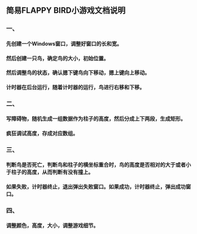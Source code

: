 ## 简易FLAPPY BIRD小游戏文档说明  

### 一、  

#### 先创建一个Windows窗口，调整好窗口的长和宽。  

#### 然后创建一只鸟，确定鸟的大小，初始位置。  

#### 然后调整鸟的状态，确认摁下键鸟向下移动，摁上键向上移动。   

#### 计时器在后台运行，随着计时器的运行，鸟进行右移和下移。  

### 二、  

#### 写障碍物，随机生成一组数据作为柱子的高度，然后分成上下两段，生成矩形。  

#### 疯狂调试高度，存成对应数组。  

### 三、  

#### 判断鸟是否死亡，判断鸟和柱子的横坐标重合时，鸟的高度是否相对的大于或者小于柱子的高度，从而判断有没有撞上。  

#### 如果失败，计时器终止，退出弹出失败窗口。如果成功，计时器终止，弹出成功窗口。  

### 四、  

#### 调整颜色，高度，大小，调整游戏细节。
